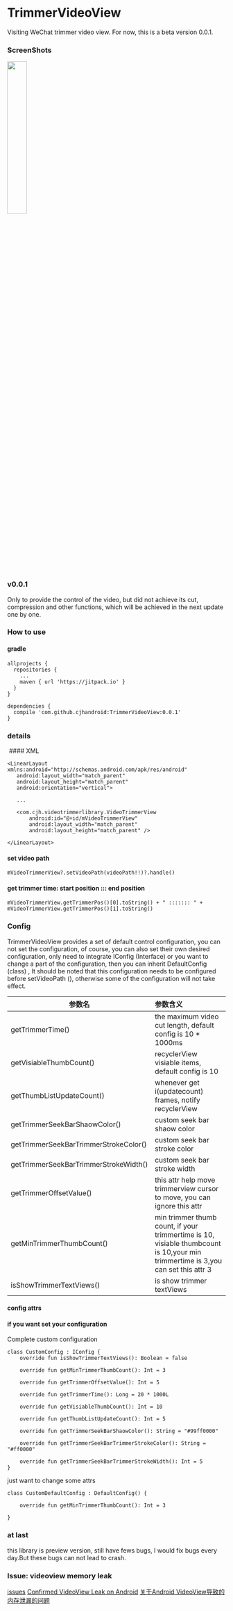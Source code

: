 # TrimmerVideoView

Visiting WeChat trimmer video view. For now, this is a beta version 0.0.1.


### ScreenShots

<img src="https://github.com/cjhandroid/TrimmerVideoView/blob/master/ezgif.com-video-to-gif.gif" width="30%" />

### v0.0.1

Only to provide the control of the video, but did not achieve its cut, compression and other functions, which will be achieved in the next update one by one.

### How to use

#### gradle

```
allprojects {
  repositories {
    ...
    maven { url 'https://jitpack.io' }
  }
}
```

```
dependencies {
  compile 'com.github.cjhandroid:TrimmerVideoView:0.0.1'
}
```
  
  ### details
  
  #### XML
 ```
<LinearLayout xmlns:android="http://schemas.android.com/apk/res/android"
    android:layout_width="match_parent"
    android:layout_height="match_parent"
    android:orientation="vertical">

    ...

    <com.cjh.videotrimmerlibrary.VideoTrimmerView
        android:id="@+id/mVideoTrimmerView"
        android:layout_width="match_parent"
        android:layout_height="match_parent" />

</LinearLayout>

```

#### set video path
```
mVideoTrimmerView?.setVideoPath(videoPath!!)?.handle()
```

#### get trimmer time: start position ::: end position
```
mVideoTrimmerView.getTrimmerPos()[0].toString() + " ::::::: " + mVideoTrimmerView.getTrimmerPos()[1].toString()
```

### Config

TrimmerVideoView provides a set of default control configuration, you can not set the configuration, of course, you can also set their own desired configuration, only need to integrate IConfig (Interface) or you want to change a part of the configuration, then you can inherit DefaultConfig (class) , It should be noted that this configuration needs to be configured before setVideoPath (), otherwise some of the configuration will not take effect.


|参数名|参数含义|
|--- |:--- |
|getTrimmerTime() |the maximum video cut length, default config is 10 * 1000ms|
|getVisiableThumbCount() |recyclerView visiable items, default config is 10 |
|getThumbListUpdateCount() | whenever get i(updatecount) frames, notify recyclerView|
|getTrimmerSeekBarShaowColor() | custom seek bar shaow color|
|getTrimmerSeekBarTrimmerStrokeColor() | custom seek bar stroke color|
|getTrimmerSeekBarTrimmerStrokeWidth() | custom seek bar stroke width|
|getTrimmerOffsetValue() | this attr help move trimmerview cursor to move, you can ignore this attr|
|getMinTrimmerThumbCount() | min trimmer thumb count, if your trimmertime is 10, visiable thumbcount is 10,your min trimmertime is 3,you can set this attr 3 |
|isShowTrimmerTextViews() | is show trimmer textViews|


#### config attrs



#### if you want set your configuration

Complete custom configuration

```
class CustomConfig : IConfig {
    override fun isShowTrimmerTextViews(): Boolean = false

    override fun getMinTrimmerThumbCount(): Int = 3

    override fun getTrimmerOffsetValue(): Int = 5

    override fun getTrimmerTime(): Long = 20 * 1000L

    override fun getVisiableThumbCount(): Int = 10

    override fun getThumbListUpdateCount(): Int = 5

    override fun getTrimmerSeekBarShaowColor(): String = "#99ff0000"

    override fun getTrimmerSeekBarTrimmerStrokeColor(): String = "#ff0000"

    override fun getTrimmerSeekBarTrimmerStrokeWidth(): Int = 5
}
```

just want to change some attrs

```
class CustomDefaultConfig : DefaultConfig() {

    override fun getMinTrimmerThumbCount(): Int = 3

}
```

### at last 
this library is preview version, still have fews bugs, I would fix bugs every day.But these bugs can not lead to crash.

### Issue: videoview memory leak
<a href="https://github.com/JakeWharton/butterknife/issues/585" target="blank">issues</a>
<a href="https://medium.com/@chauyan/confirmed-videoview-leak-on-android-ac502856a6cf" target="blank">Confirmed VideoView Leak on Android</a>
<a href="http://blog.csdn.net/acerhphp/article/details/62889468" target="blank">关于Android VideoView导致的内存泄漏的问题</a>




  
